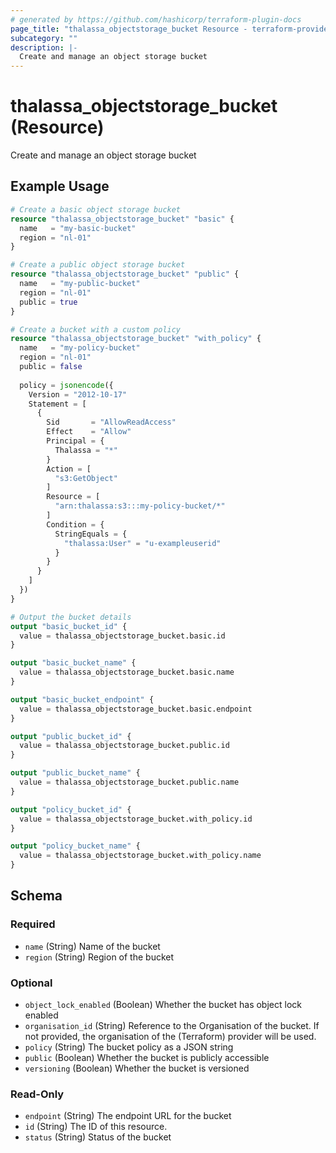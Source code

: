 ```yaml
---
# generated by https://github.com/hashicorp/terraform-plugin-docs
page_title: "thalassa_objectstorage_bucket Resource - terraform-provider-thalassa"
subcategory: ""
description: |-
  Create and manage an object storage bucket
---
```


# thalassa_objectstorage_bucket (Resource)

Create and manage an object storage bucket

## Example Usage

```terraform
# Create a basic object storage bucket
resource "thalassa_objectstorage_bucket" "basic" {
  name   = "my-basic-bucket"
  region = "nl-01"
}

# Create a public object storage bucket
resource "thalassa_objectstorage_bucket" "public" {
  name   = "my-public-bucket"
  region = "nl-01"
  public = true
}

# Create a bucket with a custom policy
resource "thalassa_objectstorage_bucket" "with_policy" {
  name   = "my-policy-bucket"
  region = "nl-01"
  public = false
  
  policy = jsonencode({
    Version = "2012-10-17"
    Statement = [
      {
        Sid       = "AllowReadAccess"
        Effect    = "Allow"
        Principal = {
          Thalassa = "*"
        }
        Action = [
          "s3:GetObject"
        ]
        Resource = [
          "arn:thalassa:s3:::my-policy-bucket/*"
        ]
        Condition = {
          StringEquals = {
            "thalassa:User" = "u-exampleuserid"
          }
        }
      }
    ]
  })
}

# Output the bucket details
output "basic_bucket_id" {
  value = thalassa_objectstorage_bucket.basic.id
}

output "basic_bucket_name" {
  value = thalassa_objectstorage_bucket.basic.name
}

output "basic_bucket_endpoint" {
  value = thalassa_objectstorage_bucket.basic.endpoint
}

output "public_bucket_id" {
  value = thalassa_objectstorage_bucket.public.id
}

output "public_bucket_name" {
  value = thalassa_objectstorage_bucket.public.name
}

output "policy_bucket_id" {
  value = thalassa_objectstorage_bucket.with_policy.id
}

output "policy_bucket_name" {
  value = thalassa_objectstorage_bucket.with_policy.name
}
```

<!-- schema generated by tfplugindocs -->
## Schema

### Required

- `name` (String) Name of the bucket
- `region` (String) Region of the bucket

### Optional

- `object_lock_enabled` (Boolean) Whether the bucket has object lock enabled
- `organisation_id` (String) Reference to the Organisation of the bucket. If not provided, the organisation of the (Terraform) provider will be used.
- `policy` (String) The bucket policy as a JSON string
- `public` (Boolean) Whether the bucket is publicly accessible
- `versioning` (Boolean) Whether the bucket is versioned

### Read-Only

- `endpoint` (String) The endpoint URL for the bucket
- `id` (String) The ID of this resource.
- `status` (String) Status of the bucket
